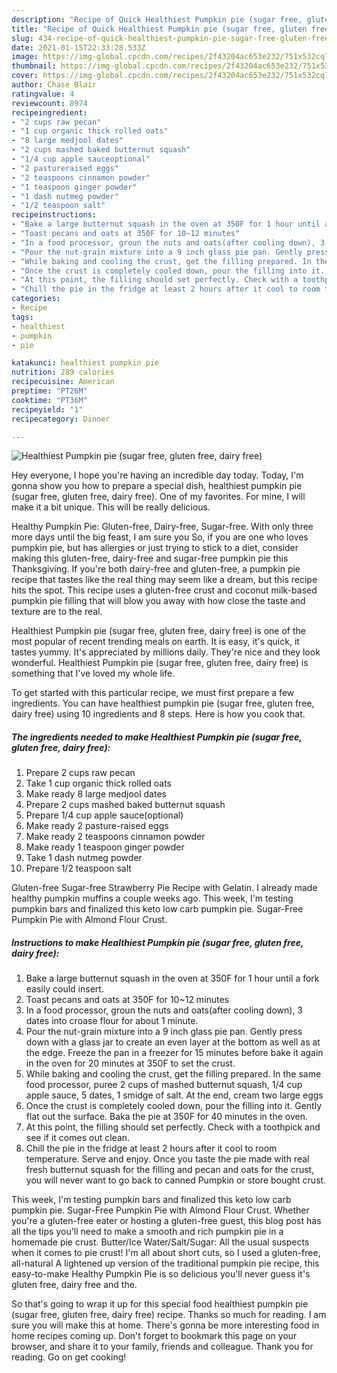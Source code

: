 ```yaml
---
description: "Recipe of Quick Healthiest Pumpkin pie (sugar free, gluten free, dairy free)"
title: "Recipe of Quick Healthiest Pumpkin pie (sugar free, gluten free, dairy free)"
slug: 434-recipe-of-quick-healthiest-pumpkin-pie-sugar-free-gluten-free-dairy-free
date: 2021-01-15T22:33:28.533Z
image: https://img-global.cpcdn.com/recipes/2f43204ac653e232/751x532cq70/healthiest-pumpkin-pie-sugar-free-gluten-free-dairy-free-recipe-main-photo.jpg
thumbnail: https://img-global.cpcdn.com/recipes/2f43204ac653e232/751x532cq70/healthiest-pumpkin-pie-sugar-free-gluten-free-dairy-free-recipe-main-photo.jpg
cover: https://img-global.cpcdn.com/recipes/2f43204ac653e232/751x532cq70/healthiest-pumpkin-pie-sugar-free-gluten-free-dairy-free-recipe-main-photo.jpg
author: Chase Blair
ratingvalue: 4
reviewcount: 8974
recipeingredient:
- "2 cups raw pecan"
- "1 cup organic thick rolled oats"
- "8 large medjool dates"
- "2 cups mashed baked butternut squash"
- "1/4 cup apple sauceoptional"
- "2 pastureraised eggs"
- "2 teaspoons cinnamon powder"
- "1 teaspoon ginger powder"
- "1 dash nutmeg powder"
- "1/2 teaspoon salt"
recipeinstructions:
- "Bake a large butternut squash in the oven at 350F for 1 hour until a fork easily could insert."
- "Toast pecans and oats at 350F for 10~12 minutes"
- "In a food processor, groun the nuts and oats(after cooling down), 3 dates into croase flour for about 1 minute."
- "Pour the nut-grain mixture into a 9 inch glass pie pan. Gently press down with a glass jar to create an even layer at the bottom as well as at the edge. Freeze the pan in a freezer for 15 minutes before bake it again in the oven for 20 minutes at 350F to set the crust."
- "While baking and cooling the crust, get the filling prepared. In the same food processor, puree 2 cups of mashed butternut squash, 1/4 cup apple sauce, 5 dates, 1 smidge of salt. At the end, cream two large eggs"
- "Once the crust is completely cooled down, pour the filling into it. Gently flat out the surface. Baka the pie at 350F for 40 minutes in the oven."
- "At this point, the filling should set perfectly. Check with a toothpick and see if it comes out clean."
- "Chill the pie in the fridge at least 2 hours after it cool to room temperature. Serve and enjoy. Once you taste the pie made with real fresh butternut squash for the filling and pecan and oats for the crust, you will never want to go back to canned Pumpkin or store bought crust."
categories:
- Recipe
tags:
- healthiest
- pumpkin
- pie

katakunci: healthiest pumpkin pie 
nutrition: 289 calories
recipecuisine: American
preptime: "PT26M"
cooktime: "PT36M"
recipeyield: "1"
recipecategory: Dinner

---
```



![Healthiest Pumpkin pie (sugar free, gluten free, dairy free)](https://img-global.cpcdn.com/recipes/2f43204ac653e232/751x532cq70/healthiest-pumpkin-pie-sugar-free-gluten-free-dairy-free-recipe-main-photo.jpg)

Hey everyone, I hope you're having an incredible day today. Today, I'm gonna show you how to prepare a special dish, healthiest pumpkin pie (sugar free, gluten free, dairy free). One of my favorites. For mine, I will make it a bit unique. This will be really delicious.

Healthy Pumpkin Pie: Gluten-free, Dairy-free, Sugar-free. With only three more days until the big feast, I am sure you So, if you are one who loves pumpkin pie, but has allergies or just trying to stick to a diet, consider making this gluten-free, dairy-free and sugar-free pumpkin pie this Thanksgiving. If you&#39;re both dairy-free and gluten-free, a pumpkin pie recipe that tastes like the real thing may seem like a dream, but this recipe hits the spot. This recipe uses a gluten-free crust and coconut milk-based pumpkin pie filling that will blow you away with how close the taste and texture are to the real.

Healthiest Pumpkin pie (sugar free, gluten free, dairy free) is one of the most popular of recent trending meals on earth. It is easy, it's quick, it tastes yummy. It's appreciated by millions daily. They're nice and they look wonderful. Healthiest Pumpkin pie (sugar free, gluten free, dairy free) is something that I've loved my whole life.


To get started with this particular recipe, we must first prepare a few ingredients. You can have healthiest pumpkin pie (sugar free, gluten free, dairy free) using 10 ingredients and 8 steps. Here is how you cook that.

<!--inarticleads1-->

##### The ingredients needed to make Healthiest Pumpkin pie (sugar free, gluten free, dairy free):

1. Prepare 2 cups raw pecan
1. Take 1 cup organic thick rolled oats
1. Make ready 8 large medjool dates
1. Prepare 2 cups mashed baked butternut squash
1. Prepare 1/4 cup apple sauce(optional)
1. Make ready 2 pasture-raised eggs
1. Make ready 2 teaspoons cinnamon powder
1. Make ready 1 teaspoon ginger powder
1. Take 1 dash nutmeg powder
1. Prepare 1/2 teaspoon salt


Gluten-free Sugar-free Strawberry Pie Recipe with Gelatin. I already made healthy pumpkin muffins a couple weeks ago. This week, I&#39;m testing pumpkin bars and finalized this keto low carb pumpkin pie. Sugar-Free Pumpkin Pie with Almond Flour Crust. 

<!--inarticleads2-->

##### Instructions to make Healthiest Pumpkin pie (sugar free, gluten free, dairy free):

1. Bake a large butternut squash in the oven at 350F for 1 hour until a fork easily could insert.
1. Toast pecans and oats at 350F for 10~12 minutes
1. In a food processor, groun the nuts and oats(after cooling down), 3 dates into croase flour for about 1 minute.
1. Pour the nut-grain mixture into a 9 inch glass pie pan. Gently press down with a glass jar to create an even layer at the bottom as well as at the edge. Freeze the pan in a freezer for 15 minutes before bake it again in the oven for 20 minutes at 350F to set the crust.
1. While baking and cooling the crust, get the filling prepared. In the same food processor, puree 2 cups of mashed butternut squash, 1/4 cup apple sauce, 5 dates, 1 smidge of salt. At the end, cream two large eggs
1. Once the crust is completely cooled down, pour the filling into it. Gently flat out the surface. Baka the pie at 350F for 40 minutes in the oven.
1. At this point, the filling should set perfectly. Check with a toothpick and see if it comes out clean.
1. Chill the pie in the fridge at least 2 hours after it cool to room temperature. Serve and enjoy. Once you taste the pie made with real fresh butternut squash for the filling and pecan and oats for the crust, you will never want to go back to canned Pumpkin or store bought crust.


This week, I&#39;m testing pumpkin bars and finalized this keto low carb pumpkin pie. Sugar-Free Pumpkin Pie with Almond Flour Crust. Whether you&#39;re a gluten-free eater or hosting a gluten-free guest, this blog post has all the tips you&#39;ll need to make a smooth and rich pumpkin pie in a homemade pie crust. Butter/Ice Water/Salt/Sugar: All the usual suspects when it comes to pie crust! I&#39;m all about short cuts, so I used a gluten-free, all-natural A lightened up version of the traditional pumpkin pie recipe, this easy-to-make Healthy Pumpkin Pie is so delicious you&#39;ll never guess it&#39;s gluten free, dairy free and the. 

So that's going to wrap it up for this special food healthiest pumpkin pie (sugar free, gluten free, dairy free) recipe. Thanks so much for reading. I am sure you will make this at home. There's gonna be more interesting food in home recipes coming up. Don't forget to bookmark this page on your browser, and share it to your family, friends and colleague. Thank you for reading. Go on get cooking!
